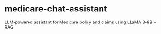# medicare-chat-assistant
LLM-powered assistant for Medicare policy and claims using LLaMA 3–8B + RAG
